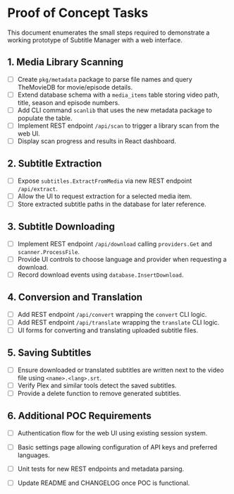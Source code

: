# Proof of Concept Tasks

This document enumerates the small steps required to demonstrate a working prototype of Subtitle Manager with a web interface.

## 1. Media Library Scanning
- [ ] Create `pkg/metadata` package to parse file names and query TheMovieDB for movie/episode details.
- [ ] Extend database schema with a `media_items` table storing video path, title, season and episode numbers.
- [ ] Add CLI command `scanlib` that uses the new metadata package to populate the table.
- [ ] Implement REST endpoint `/api/scan` to trigger a library scan from the web UI.
- [ ] Display scan progress and results in React dashboard.

## 2. Subtitle Extraction
- [ ] Expose `subtitles.ExtractFromMedia` via new REST endpoint `/api/extract`.
- [ ] Allow the UI to request extraction for a selected media item.
- [ ] Store extracted subtitle paths in the database for later reference.

## 3. Subtitle Downloading
- [ ] Implement REST endpoint `/api/download` calling `providers.Get` and `scanner.ProcessFile`.
- [ ] Provide UI controls to choose language and provider when requesting a download.
- [ ] Record download events using `database.InsertDownload`.

## 4. Conversion and Translation
- [ ] Add REST endpoint `/api/convert` wrapping the `convert` CLI logic.
- [ ] Add REST endpoint `/api/translate` wrapping the `translate` CLI logic.
- [ ] UI forms for converting and translating uploaded subtitle files.

## 5. Saving Subtitles
- [ ] Ensure downloaded or translated subtitles are written next to the video file using `<name>.<lang>.srt`.
- [ ] Verify Plex and similar tools detect the saved subtitles.
- [ ] Provide a delete function to remove generated subtitles.

## 6. Additional POC Requirements
- [ ] Authentication flow for the web UI using existing session system.
- [ ] Basic settings page allowing configuration of API keys and preferred languages.
- [ ] Unit tests for new REST endpoints and metadata parsing.
- [ ] Update README and CHANGELOG once POC is functional.

